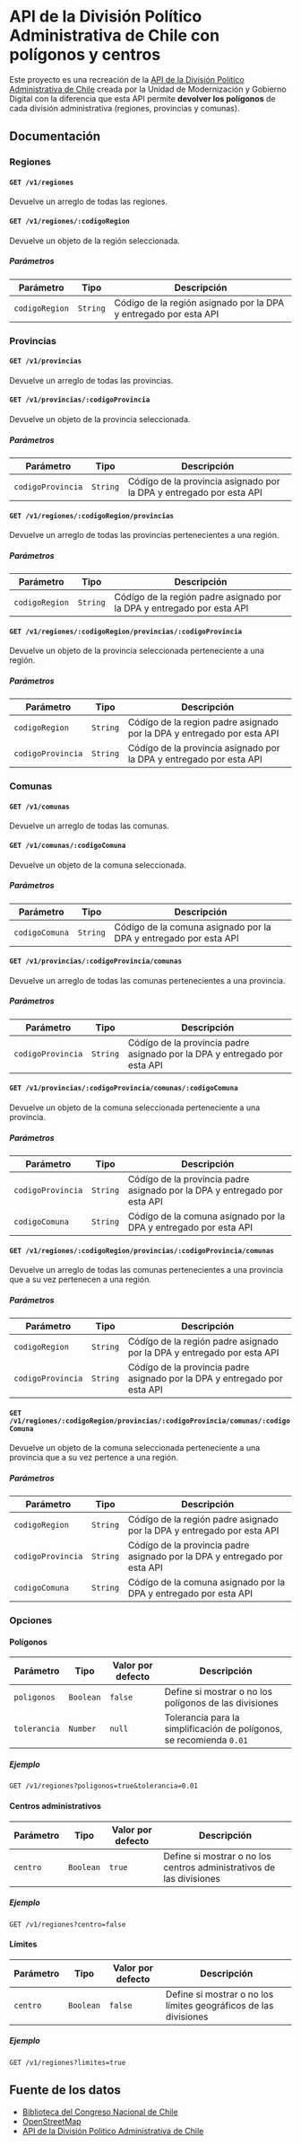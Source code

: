 # API de la División Político Administrativa de Chile con polígonos y centros

Este proyecto es una recreación de la [API de la División Politico Administrativa de Chile](https://apis.digital.gob.cl/dpa/#) creada por la Unidad de Modernización y Gobierno Digital con la diferencia que esta API permite **devolver los polígonos** de cada división administrativa (regiones, provincias y comunas).

## Documentación

### Regiones

#### `GET /v1/regiones`

Devuelve un arreglo de todas las regiones.

#### `GET /v1/regiones/:codigoRegion`

Devuelve un objeto de la región seleccionada.

##### Parámetros

| Parámetro | Tipo | Descripción |
|--------|-----|-------------|
| `codigoRegion`  | `String` | Códígo de la región asignado por la DPA y entregado por esta API |

### Provincias

#### `GET /v1/provincias`

Devuelve un arreglo de todas las provincias.

#### `GET /v1/provincias/:codigoProvincia`

Devuelve un objeto de la provincia seleccionada.

##### Parámetros

| Parámetro | Tipo | Descripción |
|--------|-----|-------------|
| `codigoProvincia`  | `String` | Códígo de la provincia asignado por la DPA y entregado por esta API |

#### `GET /v1/regiones/:codigoRegion/provincias`

Devuelve un arreglo de todas las provincias pertenecientes a una región.

##### Parámetros

| Parámetro | Tipo | Descripción |
|--------|-----|-------------|
| `codigoRegion`  | `String` | Códígo de la región padre asignado por la DPA y entregado por esta API  |

#### `GET /v1/regiones/:codigoRegion/provincias/:codigoProvincia`

Devuelve un objeto de la provincia seleccionada perteneciente a una región.

##### Parámetros

| Parámetro | Tipo | Descripción |
|--------|-----|-------------|
| `codigoRegion`  | `String` | Códígo de la region padre asignado por la DPA y entregado por esta API  |
| `codigoProvincia`  | `String` | Códígo de la provincia asignado por la DPA y entregado por esta API |

### Comunas

#### `GET /v1/comunas`

Devuelve un arreglo de todas las comunas.

#### `GET /v1/comunas/:codigoComuna`

Devuelve un objeto de la comuna seleccionada.

##### Parámetros

| Parámetro | Tipo | Descripción |
|--------|-----|-------------|
| `codigoComuna`  | `String` | Códígo de la comuna asignado por la DPA y entregado por esta API |

#### `GET /v1/provincias/:codigoProvincia/comunas`

Devuelve un arreglo de todas las comunas pertenecientes a una provincia.

##### Parámetros

| Parámetro | Tipo | Descripción |
|--------|-----|-------------|
| `codigoProvincia`  | `String` | Códígo de la provincia padre asignado por la DPA y entregado por esta API  |

#### `GET /v1/provincias/:codigoProvincia/comunas/:codigoComuna`

Devuelve un objeto de la comuna seleccionada perteneciente a una provincia.

##### Parámetros

| Parámetro | Tipo | Descripción |
|--------|-----|-------------|
| `codigoProvincia`  | `String` | Códígo de la provincia padre asignado por la DPA y entregado por esta API  |
| `codigoComuna`  | `String` | Códígo de la comuna asignado por la DPA y entregado por esta API |

#### `GET /v1/regiones/:codigoRegion/provincias/:codigoProvincia/comunas`

Devuelve un arreglo de todas las comunas pertenecientes a una provincia que a su vez pertenecen a una región.

##### Parámetros

| Parámetro | Tipo | Descripción |
|--------|-----|-------------|
| `codigoRegion`  | `String` | Códígo de la región padre asignado por la DPA y entregado por esta API  |
| `codigoProvincia`  | `String` | Códígo de la provincia padre asignado por la DPA y entregado por esta API  |

#### `GET /v1/regiones/:codigoRegion/provincias/:codigoProvincia/comunas/:codigoComuna`

Devuelve un objeto de la comuna seleccionada perteneciente a una provincia que a su vez pertence a una región.

##### Parámetros

| Parámetro | Tipo | Descripción |
|--------|-----|-------------|
| `codigoRegion`  | `String` | Códígo de la región padre asignado por la DPA y entregado por esta API  |
| `codigoProvincia`  | `String` | Códígo de la provincia padre asignado por la DPA y entregado por esta API  |
| `codigoComuna`  | `String` | Códígo de la comuna asignado por la DPA y entregado por esta API |

### Opciones

#### Polígonos

| Parámetro | Tipo | Valor por defecto | Descripción |
|--------|-----|-------------|-------------|
| `poligonos`  | `Boolean` | `false` | Define si mostrar o no los polígonos de las divisiones |
| `tolerancia`  | `Number` | `null` | Tolerancia para la simplificación de polígonos, se recomienda `0.01` |

##### Ejemplo

`GET /v1/regiones?poligonos=true&tolerancia=0.01`

#### Centros administrativos

| Parámetro | Tipo | Valor por defecto | Descripción |
|--------|-----|-------------|-------------|
| `centro`  | `Boolean` | `true` | Define si mostrar o no los centros administrativos de las divisiones |

##### Ejemplo

`GET /v1/regiones?centro=false`

#### Límites

| Parámetro | Tipo | Valor por defecto | Descripción |
|--------|-----|-------------|-------------|
| `centro`  | `Boolean` | `false` | Define si mostrar o no los límites geográficos de las divisiones |

##### Ejemplo

`GET /v1/regiones?limites=true`

## Fuente de los datos

- [Biblioteca del Congreso Nacional de Chile](https://www.bcn.cl/siit/mapas_vectoriales)
- [OpenStreetMap](https://www.openstreetmap.org/)
- [API de la División Politico Administrativa de Chile](https://apis.digital.gob.cl/dpa/#)
